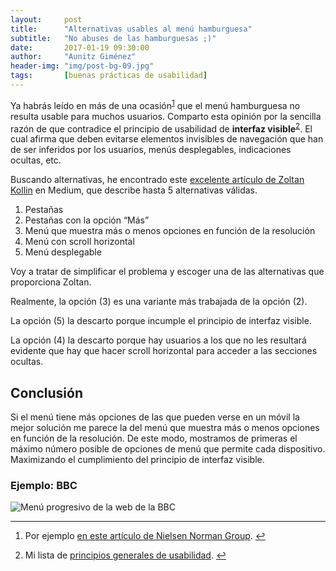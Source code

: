 ```yaml
---
layout:     post
title:      "Alternativas usables al menú hamburguesa"
subtitle:   "No abuses de las hamburguesas ;)"
date:       2017-01-19 09:30:00
author:     "Aunitz Giménez"
header-img: "img/post-bg-09.jpg"
tags:       [buenas prácticas de usabilidad]
---
```


<p>Ya habrás leído en más de una ocasión<sup id="fnref:fn-f1"><a href="#fn:fn-f1" class="footnote">1</a></sup> que el menú hamburguesa no resulta usable para muchos usuarios. Comparto esta opinión por la sencilla razón de que contradice el principio de usabilidad de <strong>interfaz visible</strong><sup id="fnref:fn-f2"><a href="#fn:fn-f2" class="footnote">2</a></sup>. El cual afirma que deben evitarse elementos invisibles de navegación que han de ser inferidos por los usuarios, menús desplegables, indicaciones ocultas, etc.</p>

<p>Buscando alternativas, he encontrado este <a href="https://medium.com/@kollinz/hamburger-menu-alternatives-for-mobile-navigation-a3a3beb555b8#.h13amirvf" target="_blank" rel="noopener noreferrer">excelente artículo de Zoltan Kollin</a> en Medium, que describe hasta 5 alternativas válidas.</p>

<ol>
  <li>Pestañas</li>
  <li>Pestañas con la opción “Más”</li>
  <li>Menú que muestra más o menos opciones en función de la resolución</li>
  <li>Menú con scroll horizontal</li>
  <li>Menú desplegable</li>
</ol>

<p>Voy a tratar de simplificar el problema y escoger una de las alternativas que proporciona Zoltan.</p>

<p>Realmente, la opción (3) es una variante más trabajada de la opción (2).</p>

<p>La opción (5) la descarto porque incumple el principio de interfaz visible.</p>

<p>La opción (4) la descarto porque hay usuarios a los que no les resultará evidente que hay que hacer scroll horizontal para acceder a las secciones ocultas.</p>

<h2 class="section-heading">Conclusión</h2>

<p>Si el menú tiene más opciones de las que pueden verse en un móvil la mejor solución me parece la del menú que muestra más o menos opciones en función de la resolución. De este modo, mostramos de primeras el máximo número posible de opciones de menú que permite cada dispositivo. Maximizando el cumplimiento del principio de interfaz visible.</p>

<h3>Ejemplo: BBC</h3>
<p><img src="{{ site.baseurl }}/img/bbc-menu.gif" loading="lazy" alt="Menú progresivo de la web de la BBC"></p>

<hr>

<div class="footnotes">
    <ol>
        <li id="fn:fn-f1">
            <p>Por ejemplo <a href="https://www.nngroup.com/articles/hamburger-menus/" target="_blank" rel="noopener noreferrer">en este artículo de Nielsen Norman Group</a>.&nbsp;<a href="#fnref:fn-f1" class="reversefootnote">&#8617;</a></p>
        </li>
        <li id="fn:fn-f2">
            <p>Mi lista de <a href="{{ site.baseurl }}{% post_url 2017-01-18-principios-usabilidad %}">principios generales de usabilidad</a>.&nbsp;<a href="#fnref:fn-f2" class="reversefootnote">&#8617;</a></p>
        </li>
    </ol>
</div>